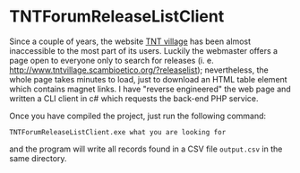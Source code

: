 # TNTForumReleaseListClient
Since a couple of years, the website [TNT village](http://www.tntvillage.scambioetico.org/) has been almost inaccessible to the most part of its users. Luckily the webmaster offers a page open to everyone only to search for releases (i.&nbsp;e. http://www.tntvillage.scambioetico.org/?releaselist); nevertheless, the whole page takes minutes to load, just to download an HTML table element which contains magnet links. I have "reverse engineered" the web page and written a CLI client in c# which requests the back-end PHP service.

Once you have compiled the project, just run the following command:

    TNTForumReleaseListClient.exe what you are looking for

and the program will write all records found in a CSV file `output.csv` in the same directory.
